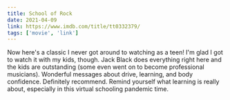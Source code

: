 ```yaml
---
title: School of Rock
date: 2021-04-09
link: https://www.imdb.com/title/tt0332379/
tags: ['movie', 'link']
---
```


Now here's a classic I never got around to watching as a teen! I'm glad I got to watch it with my kids, though.
Jack Black does everything right here and the kids are outstanding (some even went on to become professional musicians).
Wonderful messages about drive, learning, and body confidence. Definitely recommend. Remind yourself what learning
is really about, especially in this virtual schooling pandemic time.
